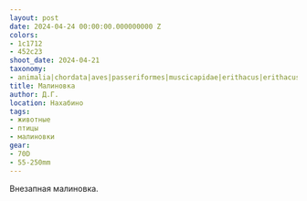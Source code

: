 ```yaml
---
layout: post
date: 2024-04-24 00:00:00.000000000 Z
colors:
- 1c1712
- 452c23
shoot_date: 2024-04-21
taxonomy:
- animalia|chordata|aves|passeriformes|muscicapidae|erithacus|erithacus rubecula
title: Малиновка
author: Д.Г.
location: Нахабино
tags:
- животные
- птицы
- малиновки
gear:
- 70D
- 55-250mm
---
```

Внезапная малиновка.

